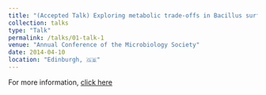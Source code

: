 ```yaml
---
title: "(Accepted Talk) Exploring metabolic trade-offs in Bacillus surfactin production"
collection: talks
type: "Talk"
permalink: /talks/01-talk-1
venue: "Annual Conference of the Microbiology Society"
date: 2014-04-10
location: "Edinburgh, 🇬🇧"
---
```

For more information, [click here](https://microbiologysociety.org/event/annual-conference/annual-conference-2024.html)
